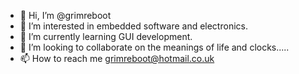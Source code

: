 - 👋 Hi, I’m @grimreboot
- 👀 I’m interested in embedded software and electronics. 
- 🌱 I’m currently learning GUI development. 
- 💞️ I’m looking to collaborate on the meanings of life and clocks.....
- 📫 How to reach me grimreboot@hotmail.co.uk 

<!---
grimreboot/grimreboot is a ✨ special ✨ repository because its `README.md` (this file) appears on your GitHub profile.
You can click the Preview link to take a look at your changes.
--->
